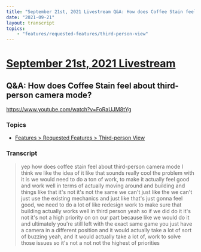 ```yaml
---
title: "September 21st, 2021 Livestream Q&A: How does Coffee Stain feel about third-person camera mode?"
date: "2021-09-21"
layout: transcript
topics:
    - "features/requested-features/third-person-view"
---
```

# [September 21st, 2021 Livestream](../2021-09-21.md)
## Q&A: How does Coffee Stain feel about third-person camera mode?
https://www.youtube.com/watch?v=FoRaUJM8tYg

### Topics
* [Features > Requested Features > Third-person View](../topics/features/requested-features/third-person-view.md)

### Transcript

> yep how does coffee stain feel about third-person camera mode I think we like the idea of it like that sounds really cool the problem with it is we would need to do a ton of work, to make it actually feel good and work well in terms of actually moving around and building and things like that it's not it's not the same we can't just like the we can't just use the existing mechanics and just like that's just gonna feel good, we need to do a lot of like redesign work to make sure that building actually works well in third person yeah so if we did do it it's not it's not a high priority on on our part because like we would do it and ultimately you're still left with the exact same game you just have a camera in a different position and it would actually take a lot of sort of buzzing yeah, and it would actually take a lot of, work to solve those issues so it's not a not not the highest of priorities
